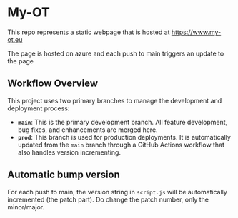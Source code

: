 # My-OT 
This repo represents a static webpage that is hosted at https://www.my-ot.eu

The page is hosted on azure and each push to main triggers an update to the page


## Workflow Overview

This project uses two primary branches to manage the development and deployment process:
- **`main`**: This is the primary development branch. All feature development, bug fixes, and enhancements are merged here.
- **`prod`**: This branch is used for production deployments. It is automatically updated from the `main` branch through a GitHub Actions workflow that also handles version incrementing.

## Automatic bump version 

For each push to main, the version string in `script.js` will be automatically incremented (the patch part). Do change the patch number, only the minor/major.